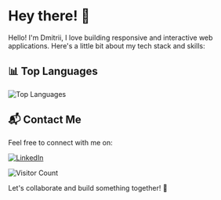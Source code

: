 
# Hey there! 👋


Hello! I'm Dmitrii, I love building responsive and interactive web applications. Here's a little bit about my tech stack and skills:

##
<!--
 <div align="left">
  <img src="https://cdn.jsdelivr.net/gh/devicons/devicon/icons/html5/html5-original.svg" height="40" alt="html5 logo"  />
  <img width="12" />
  <img src="https://cdn.jsdelivr.net/gh/devicons/devicon/icons/css3/css3-original.svg" height="40" alt="css3 logo"  />
  <img width="12" />
  <img src="https://cdn.jsdelivr.net/gh/devicons/devicon/icons/sass/sass-original.svg" height="40" alt="sass logo"  />
  <img width="12" />
  <img src="https://cdn.jsdelivr.net/gh/devicons/devicon/icons/bootstrap/bootstrap-original.svg" height="40" alt="bootstrap logo"  />
  <img width="12" />
  <img src="https://cdn.jsdelivr.net/gh/devicons/devicon/icons/vuetify/vuetify-original.svg" height="40" alt="bootstrap logo"  />
  <img width="12" />
  <img src="https://cdn.jsdelivr.net/gh/devicons/devicon/icons/javascript/javascript-original.svg" height="40" alt="javascript logo"  />
  <img width="12" />
  <img src="https://cdn.jsdelivr.net/gh/devicons/devicon/icons/typescript/typescript-original.svg" height="40" alt="typescript logo"  />
  <img width="12" />
  <img src="https://cdn.jsdelivr.net/gh/devicons/devicon/icons/angularjs/angularjs-original.svg" height="40" alt="angularjs logo"  />
  <img width="12" />
  <img src="https://cdn.jsdelivr.net/gh/devicons/devicon/icons/nuxtjs/nuxtjs-original.svg" height="40" alt="nuxtjs logo"  />
  <img width="12" />
  <img src="https://cdn.jsdelivr.net/gh/devicons/devicon/icons/jquery/jquery-original.svg" height="40" alt="jquery logo"  />
</div>

##
 
<div align="left">
  <img src="https://cdn.jsdelivr.net/gh/devicons/devicon/icons/mysql/mysql-original.svg" height="40" alt="mysql logo"  />
  <img width="12" />
  <img src="https://cdn.jsdelivr.net/gh/devicons/devicon/icons/php/php-original.svg" height="40" alt="php logo"  />
  <img width="12" />
  <img src="https://cdn.jsdelivr.net/gh/devicons/devicon/icons/symfony/symfony-original.svg" height="40" alt="symfony logo"  />
  <img width="12" />
  <img src="https://cdn.jsdelivr.net/gh/devicons/devicon/icons/laravel/laravel-original.svg" height="40" alt="laravel logo"  />
</div>

  ##

 <div align="left">
  <img src="https://cdn.jsdelivr.net/gh/devicons/devicon/icons/vscode/vscode-original.svg" height="40" alt="vscode logo"  />
  <img width="12" />
  <img src="https://cdn.jsdelivr.net/gh/devicons/devicon/icons/git/git-original.svg" height="40" alt="git logo"  />
  <img width="12" />
  <img src="https://cdn.jsdelivr.net/gh/devicons/devicon/icons/photoshop/photoshop-plain.svg" height="40" alt="photoshop logo"  />
  <img width="12" />
  <img src="https://cdn.jsdelivr.net/gh/devicons/devicon/icons/illustrator/illustrator-plain.svg" height="40" alt="illustrator logo"  />
  <img width="12" />
  <img src="https://cdn.jsdelivr.net/gh/devicons/devicon/icons/figma/figma-plain.svg" height="40" alt="figma logo"  />
</div>

-->
<!--
##

## 🚀 My Latest Projects

- [E-commerce](https://github.com/DmitriiMal/web-shop-project): A webshop with login/registration, products, categories, mailer, Google maps Api, search, reviews and so on. Built with Simfony, MySQL, Sass, AJAX and Bootstrap.
- [Photographer's Portfolio Website](https://github.com/DmitriiMal/Photographers-Page-master): Website for a Photographer created using Angular Sass and Bootstrap. A small project in which I had experience of teamwork.
- [Il Gambero Rosso](https://github.com/DmitriiMal/angular-sunday): It's a Delivery page for a Restaurant, built with Angular and Bootstrap.
- [My portfolio website](https://github.com/DmitriiMal/Portfolio_project): Here I tried my best in Sass and also added a little bit of JavaScript and PHP.

## 🌱 Currently Learning

I'm currently focused on enhancing my skills in Angular and Symfony.
-->
<!--
## 📈 GitHub Stats

![GitHub Stats](https://github-readme-stats.vercel.app/api?username=DmitriiMal&show_icons=true&theme=radical)
-->

## 📊 Top Languages

![Top Languages](https://github-readme-stats.vercel.app/api/top-langs/?username=DmitriiMal&layout=compact&theme=radical) 

## 📬 Contact Me

Feel free to connect with me on:

<!--[![LinkedIn](https://raw.githubusercontent.com/maurodesouza/profile-readme-generator/master/src/assets/icons/social/linkedin/default.svg)](https://www.linkedin.com/in/dmitrii-malyshkin-441b2a276/)-->
<!--[![Instagram](https://raw.githubusercontent.com/maurodesouza/profile-readme-generator/master/src/assets/icons/social/instagram/default.svg)](https://www.instagram.com/d.w.mal/)-->
[![LinkedIn](https://img.icons8.com/color/48/000000/linkedin.png)](https://www.linkedin.com/in/dmitrii-malyshkin/)
<!-- [![Instagram](https://img.icons8.com/color/48/000000/instagram-new.png)](https://www.instagram.com/d.w.mal/) -->
<!-- [![Portfolio Website](https://img.icons8.com/color/48/000000/web.png)](https://malyshkin.net/) -->
<!-- [![Email](https://img.icons8.com/color/48/000000/message-squared.png)](d.w.malyshkin@gmail.com) -->
![Visitor Count](https://visitor-badge.laobi.icu/badge?page_id=DmitriiMal.DmitriiMal)

Let's collaborate and build something together! 🤩
